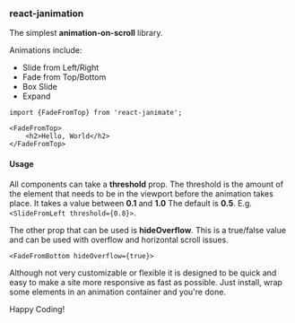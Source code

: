 ### react-janimation

The simplest **animation-on-scroll** library.

Animations include: 
* Slide from Left/Right
* Fade from Top/Bottom
* Box Slide
* Expand

```
import {FadeFromTop} from 'react-janimate';

<FadeFromTop>
    <h2>Hello, World</h2>
</FadeFromTop>
```

#### Usage
All components can take a  **threshold** prop. The threshold is the amount of the element that needs to be in the viewport before the animation takes place. It takes a value between **0.1** and **1.0** The default is **0.5**.
E.g. `<SlideFromLeft threshold={0.8}>`.

The other prop that can be used is **hideOverflow**. This is a true/false value and can be used with overflow and horizontal scroll issues.

`<FadeFromBottom hideOverflow={true}>`

Although not very customizable or flexible it is designed to be quick and easy to make a site more responsive as fast as possible. Just install, wrap some elements in an animation container and you're done.

Happy Coding!



